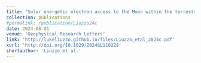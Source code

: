 ```yaml
---
title: "Solar energetic electron access to the Moon within the terrestrial magnetotail and shadowing by the lunar surface"
collection: publications
#permalink: /publication/Liuzzo24c
date: 2024-08-01
venue: 'Geophysical Research Letters'
link: 'http://lukeliuzzo.github.io/files/Liuzzo_etal_2024c.pdf'
xurl: 'http://doi.org/10.1029/2024GL110228'
shortauthor: 'Liuzzo et al.'
---
```

